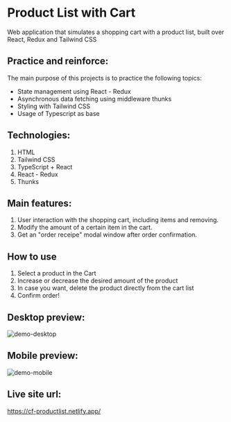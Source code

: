 # Product List with Cart

Web application that simulates a shopping cart with a product list, built over React, Redux and Tailwind CSS

## Practice and reinforce:
The main purpose of this projects is to practice the following topics:
* State management using React - Redux
* Asynchronous data fetching using middleware thunks
* Styling with Tailwind CSS
* Usage of Typescript as base

## Technologies:
1. HTML
2. Tailwind CSS
3. TypeScript + React
4. React - Redux
5. Thunks

## Main features:
1. User interaction with the shopping cart, including items and removing.
2. Modify the amount of a certain item in the cart.
3. Get an "order receipe" modal window after order confirmation.

## How to use
1. Select a product in the Cart
2. Increase or decrease the desired amount of the product
3. In case you want, delete the product directly from the cart list
4. Confirm order!

## **Desktop preview:**
![demo-desktop](https://github.com/user-attachments/assets/ee8db5e2-877f-42f7-b6db-87a6c163b4ab)

## **Mobile preview:**
![demo-mobile](https://github.com/user-attachments/assets/d0c185fb-d069-4ebc-8941-02a1c2f106b9)

## Live site url:
https://cf-productlist.netlify.app/
